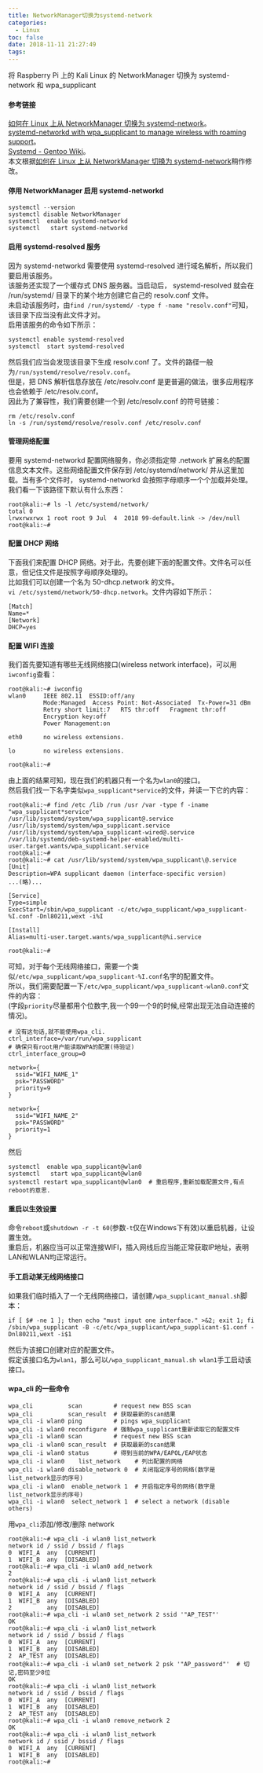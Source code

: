 ```yaml
---
title: NetworkManager切换为systemd-network
categories:
  - Linux
toc: false
date: 2018-11-11 21:27:49
tags:
---
```

将 Raspberry Pi 上的 Kali Linux 的 NetworkManager 切换为 systemd-network 和 wpa_supplicant
<!-- more -->


#### 参考链接
[如何在 Linux 上从 NetworkManager 切换为 systemd-network](https://www.linuxidc.com/Linux/2015-11/125430.htm)。  
[systemd-networkd with wpa_supplicant to manage wireless with roaming support](https://beaveris.me/systemd-networkd-with-roaming/)。  
[Systemd - Gentoo Wiki](https://wiki.gentoo.org/wiki/Systemd/zh-cn)。  
本文根据[如何在 Linux 上从 NetworkManager 切换为 systemd-network](https://www.linuxidc.com/Linux/2015-11/125430.htm)稍作修改。  

#### 停用 NetworkManager 启用 systemd-networkd
```
systemctl --version
systemctl disable NetworkManager
systemctl  enable systemd-networkd
systemctl   start systemd-networkd
```

#### 启用 systemd-resolved 服务
因为 systemd-networkd 需要使用 systemd-resolved 进行域名解析，所以我们要启用该服务。  
该服务还实现了一个缓存式 DNS 服务器。当启动后， systemd-resolved 就会在 /run/systemd/ 目录下的某个地方创建它自己的 resolv.conf 文件。  
未启动该服务时，由`find /run/systemd/ -type f -name "resolv.conf"`可知，该目录下应当没有此文件才对。  
启用该服务的命令如下所示：
```
systemctl enable systemd-resolved
systemctl  start systemd-resolved
```
然后我们应当会发现该目录下生成 resolv.conf 了。文件的路径一般为`/run/systemd/resolve/resolv.conf`。  
但是，把 DNS 解析信息存放在 /etc/resolv.conf 是更普遍的做法，很多应用程序也会依赖于 /etc/resolv.conf。  
因此为了兼容性，我们需要创建一个到 /etc/resolv.conf 的符号链接：
```
rm /etc/resolv.conf
ln -s /run/systemd/resolve/resolv.conf /etc/resolv.conf
```

#### 管理网络配置
要用 systemd-networkd 配置网络服务，你必须指定带 .network 扩展名的配置信息文本文件。这些网络配置文件保存到 /etc/systemd/network/ 并从这里加载。当有多个文件时， systemd-networkd 会按照字母顺序一个个加载并处理。  
我们看一下该路径下默认有什么东西：
```
root@kali:~# ls -l /etc/systemd/network/
total 0
lrwxrwxrwx 1 root root 9 Jul  4  2018 99-default.link -> /dev/null
root@kali:~#
```

#### 配置 DHCP 网络
下面我们来配置 DHCP 网络。对于此，先要创建下面的配置文件。文件名可以任意，但记住文件是按照字母顺序处理的。  
比如我们可以创建一个名为 50-dhcp.network 的文件。  
`vi /etc/systemd/network/50-dhcp.network`。文件内容如下所示：
```
[Match]
Name=*
[Network]
DHCP=yes
```

#### 配置 WIFI 连接
我们首先要知道有哪些无线网络接口(wireless network interface)，可以用`iwconfig`查看：
```
root@kali:~# iwconfig
wlan0     IEEE 802.11  ESSID:off/any
          Mode:Managed  Access Point: Not-Associated  Tx-Power=31 dBm
          Retry short limit:7   RTS thr:off   Fragment thr:off
          Encryption key:off
          Power Management:on

eth0      no wireless extensions.

lo        no wireless extensions.

root@kali:~#
```
由上面的结果可知，现在我们的机器只有一个名为`wlan0`的接口。  
然后我们找一下名字类似`wpa_supplicant*service`的文件，并读一下它的内容：
```
root@kali:~# find /etc /lib /run /usr /var -type f -iname "wpa_supplicant*service"
/usr/lib/systemd/system/wpa_supplicant@.service
/usr/lib/systemd/system/wpa_supplicant.service
/usr/lib/systemd/system/wpa_supplicant-wired@.service
/var/lib/systemd/deb-systemd-helper-enabled/multi-user.target.wants/wpa_supplicant.service
root@kali:~#
root@kali:~# cat /usr/lib/systemd/system/wpa_supplicant\@.service 
[Unit]
Description=WPA supplicant daemon (interface-specific version)
...(略)...

[Service]
Type=simple
ExecStart=/sbin/wpa_supplicant -c/etc/wpa_supplicant/wpa_supplicant-%I.conf -Dnl80211,wext -i%I

[Install]
Alias=multi-user.target.wants/wpa_supplicant@%i.service

root@kali:~#
```
可知，对于每个无线网络接口，需要一个类似`/etc/wpa_supplicant/wpa_supplicant-%I.conf`名字的配置文件。  
所以，我们需要配置一下`/etc/wpa_supplicant/wpa_supplicant-wlan0.conf`文件的内容：  
(字段`priority`尽量都用个位数字,我一个99一个9的时候,经常出现无法自动连接的情况)。  
```
# 没有这句话,就不能使用wpa_cli.
ctrl_interface=/var/run/wpa_supplicant
# 确保只有root用户能读取WPA的配置(待验证)
ctrl_interface_group=0

network={
  ssid="WIFI_NAME_1"
  psk="PASSWORD"
  priority=9
}

network={
  ssid="WIFI_NAME_2"
  psk="PASSWORD"
  priority=1
}
```
然后
```
systemctl  enable wpa_supplicant@wlan0
systemctl   start wpa_supplicant@wlan0
systemctl restart wpa_supplicant@wlan0  # 重启程序,重新加载配置文件,有点reboot的意思.
```

#### 重启以生效设置
命令`reboot`或`shutdown -r -t 60`(参数`-t`仅在Windows下有效)以重启机器，让设置生效。  
重启后，机器应当可以正常连接WIFI，插入网线后应当能正常获取IP地址，表明LAN和WLAN均正常运行。  

#### 手工启动某无线网络接口
如果我们临时插入了一个无线网络接口，请创建`/wpa_supplicant_manual.sh`脚本：
```shell
if [ $# -ne 1 ]; then echo "must input one interface." >&2; exit 1; fi
/sbin/wpa_supplicant -B -c/etc/wpa_supplicant/wpa_supplicant-$1.conf -Dnl80211,wext -i$1
```
然后为该接口创建对应的配置文件。  
假定该接口名为`wlan1`，那么可以`/wpa_supplicant_manual.sh wlan1`手工启动该接口。

#### wpa_cli 的一些命令
```shell
wpa_cli          scan         # request new BSS scan
wpa_cli          scan_result  # 获取最新的scan结果
wpa_cli -i wlan0 ping         # pings wpa_supplicant
wpa_cli -i wlan0 reconfigure  # 强制wpa_supplicant重新读取它的配置文件
wpa_cli -i wlan0 scan         # request new BSS scan
wpa_cli -i wlan0 scan_result  # 获取最新的scan结果
wpa_cli -i wlan0 status       # 得到当前的WPA/EAPOL/EAP状态
wpa_cli -i wlan0    list_network    # 列出配置的网络
wpa_cli -i wlan0 disable_network 0  # 关闭指定序号的网络(数字是list_network显示的序号)
wpa_cli -i wlan0  enable_network 1  # 开启指定序号的网络(数字是list_network显示的序号)
wpa_cli -i wlan0  select_network 1  # select a network (disable others)
```
用`wpa_cli`添加/修改/删除 network
```
root@kali:~# wpa_cli -i wlan0 list_network
network id / ssid / bssid / flags
0  WIFI_A  any  [CURRENT]
1  WIFI_B  any  [DISABLED]
root@kali:~# wpa_cli -i wlan0 add_network 
2
root@kali:~# wpa_cli -i wlan0 list_network
network id / ssid / bssid / flags
0  WIFI_A  any  [CURRENT]
1  WIFI_B  any  [DISABLED]
2          any  [DISABLED]
root@kali:~# wpa_cli -i wlan0 set_network 2 ssid '"AP_TEST"'
OK
root@kali:~# wpa_cli -i wlan0 list_network
network id / ssid / bssid / flags
0  WIFI_A  any  [CURRENT]
1  WIFI_B  any  [DISABLED]
2  AP_TEST any  [DISABLED]
root@kali:~# wpa_cli -i wlan0 set_network 2 psk '"AP_password"'  # 切记,密码至少8位
OK
root@kali:~# wpa_cli -i wlan0 list_network
network id / ssid / bssid / flags
0  WIFI_A  any  [CURRENT]
1  WIFI_B  any  [DISABLED]
2  AP_TEST any  [DISABLED]
root@kali:~# wpa_cli -i wlan0 remove_network 2
OK
root@kali:~# wpa_cli -i wlan0 list_network
network id / ssid / bssid / flags
0  WIFI_A  any  [CURRENT]
1  WIFI_B  any  [DISABLED]
root@kali:~#
```
